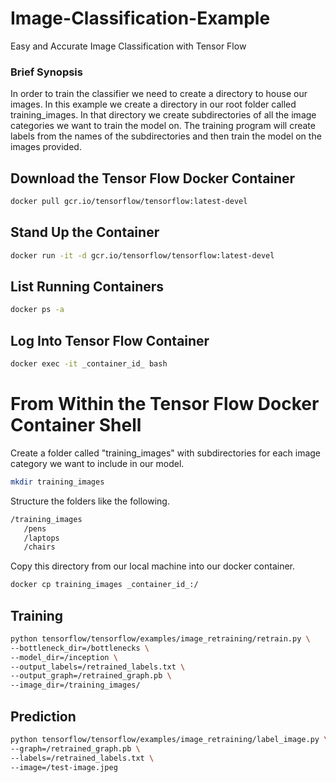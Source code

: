
# Image-Classification-Example

Easy and Accurate Image Classification with Tensor Flow

### Brief Synopsis

In order to train the classifier we need to create a directory to house our images. In this example we create a directory in our root folder called training_images. In that directory we create subdirectories of all the image categories we want to train the model on. The training program will create labels from the names of the subdirectories and then train the model on the images provided.


## Download the Tensor Flow Docker Container
```bash
docker pull gcr.io/tensorflow/tensorflow:latest-devel
```

## Stand Up the Container
```bash
docker run -it -d gcr.io/tensorflow/tensorflow:latest-devel
```

## List Running Containers
```bash
docker ps -a
```

## Log Into Tensor Flow Container
```bash
docker exec -it _container_id_ bash
```

# From Within the Tensor Flow Docker Container Shell

Create a folder called "training_images" with subdirectories for each image category we want to include in our model.

```bash
mkdir training_images
```

Structure the folders like the following.
```bash
/training_images
   /pens
   /laptops
   /chairs
```

Copy this directory from our local machine into our docker container.

```bash
docker cp training_images _container_id_:/
```



## Training
```bash
python tensorflow/tensorflow/examples/image_retraining/retrain.py \
--bottleneck_dir=/bottlenecks \
--model_dir=/inception \
--output_labels=/retrained_labels.txt \
--output_graph=/retrained_graph.pb \
--image_dir=/training_images/
```

## Prediction
```bash
python tensorflow/tensorflow/examples/image_retraining/label_image.py \
--graph=/retrained_graph.pb \
--labels=/retrained_labels.txt \
--image=/test-image.jpeg 
```










